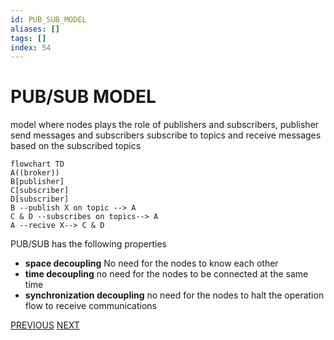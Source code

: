 ```yaml
---
id: PUB_SUB_MODEL
aliases: []
tags: []
index: 54
---
```


# PUB/SUB MODEL

model where  nodes plays the role  of publishers and subscribers, publisher send messages and subscribers subscribe to topics and receive messages based on the subscribed topics

```mermaid
flowchart TD
A((broker))
B[publisher]
C[subscriber]
D[subscriber]
B --publish X on topic --> A
C & D --subscribes on topics--> A
A --recive X--> C & D
```

PUB/SUB has the following properties

- **space decoupling** No need for the nodes to know each other
- **time decoupling** no need for the nodes to be connected at the same time
- **synchronization decoupling**  no need for the nodes to halt the operation flow to receive communications

[PREVIOUS](pages/IoT/IOT_PROTOCOLS.md) [NEXT](pages/IoT/PUB_SUB_PROTOCOLS.md)
